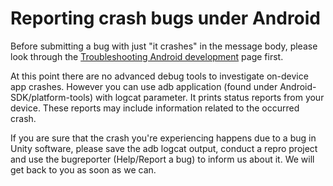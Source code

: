 Reporting crash bugs under Android
==================================

Before submitting a bug with just "it crashes" in the message body, please look through the [Troubleshooting Android development](troubleshooting#androidtroubleshooting.html) page first.

At this point there are no advanced debug tools to investigate on-device app crashes. However you can use <span class=keyword>adb</span> application (found under Android-SDK/platform-tools) with <span class=keyword>logcat</span> parameter. It prints status reports from your device. These reports may include information related to the occurred crash.

If you are sure that the crash you're experiencing happens due to a bug in Unity software, please save the <span class=keyword>adb logcat</span> output, conduct a repro project and use the bugreporter (<span class=menu>Help/Report a bug</span>) to inform us about it. We will get back to you as soon as we can.
